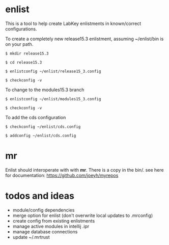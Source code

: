 # enlist

This is a tool to help create LabKey enlistments in known/correct configurations.
  
To create a completely new release15.3 enlistment, assuming ~/enlist/bin is on your path.

```
$ mkdir release15.3

$ cd release15.3

$ enlistconfig ~/enlist/release15_3.config

$ checkconfig -v
```

To change to the modules15.3 branch
```
$ enlistconfig ~/enlist/modules15_3.config

$ checkconfig -v
```

To add the cds configuration
```
$ checkconfig ~/enlist/cds.config

$ addconfig ~/enlist/cds.config
```

# mr
Enlist should interoperate with with **mr**. There is a copy in the bin/. see here for documentation: https://github.com/joeyh/myrepos


# todos and ideas
* module/config dependencies
* merge option for enlist (don't overwrite local updates to .mrconfig)
* create config from existing enlistments
* manage active modules in intellij .ipr
* manage database connections
* update ~/.mrtrust
